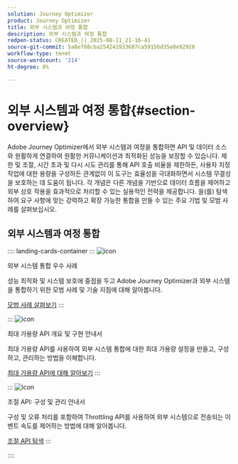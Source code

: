```yaml
---
solution: Journey Optimizer
product: Journey Optimizer
title: 외부 시스템과 여정 통합
description: 외부 시스템과 여정 통합
redpen-status: CREATED_||_2025-08-11_21-16-41
source-git-commit: 5a8ef88cba254241933607ca59156d35e0e92926
workflow-type: tm+mt
source-wordcount: '214'
ht-degree: 8%

---
```



# 외부 시스템과 여정 통합{#section-overview}

Adobe Journey Optimizer에서 외부 시스템과 여정을 통합하면 API 및 데이터 소스와 원활하게 연결하여 원활한 커뮤니케이션과 최적화된 성능을 보장할 수 있습니다. 제한 및 조절, 시간 초과 및 다시 시도 관리를 통해 API 호출 비율을 제한하든, 사용자 지정 작업에 대한 용량을 구성하든 관계없이 이 도구는 효율성을 극대화하면서 시스템 무결성을 보호하는 데 도움이 됩니다. 각 개념은 다른 개념을 기반으로 데이터 흐름을 제어하고 외부 상호 작용을 효과적으로 처리할 수 있는 실용적인 전략을 제공합니다. 을(를) 탐색하여 요구 사항에 맞는 강력하고 확장 가능한 통합을 만들 수 있는 주요 기법 및 모범 사례를 살펴보십시오.

## 외부 시스템과 여정 통합

:::: landing-cards-container
:::
![icon](https://cdn.experienceleague.adobe.com/icons/gear.svg)

외부 시스템 통합 우수 사례

성능 최적화 및 시스템 보호에 중점을 두고 Adobe Journey Optimizer과 외부 시스템을 통합하기 위한 모범 사례 및 기술 지침에 대해 알아봅니다.

[모범 사례 살펴보기](../using/configuration/external-systems.md)
:::

:::
![icon](https://cdn.experienceleague.adobe.com/icons/code-branch.svg)

최대 가용량 API 개요 및 구현 안내서

최대 가용량 API를 사용하여 외부 시스템 통합에 대한 최대 가용량 설정을 만들고, 구성하고, 관리하는 방법을 이해합니다.

[최대 가용량 API에 대해 알아보기](../using/configuration/capping.md)
:::

:::
![icon](https://cdn.experienceleague.adobe.com/icons/code-branch.svg)

조절 API: 구성 및 관리 안내서

구성 및 오류 처리를 포함하여 Throttling API를 사용하여 외부 시스템으로 전송되는 이벤트 속도를 제어하는 방법에 대해 알아봅니다.

[조절 API 탐색](../using/configuration/throttling.md)
:::

::::
